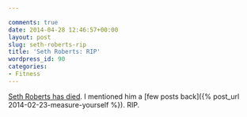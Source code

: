 ```yaml
---

comments: true
date: 2014-04-28 12:46:57+00:00
layout: post
slug: seth-roberts-rip
title: 'Seth Roberts: RIP'
wordpress_id: 90
categories:
- Fitness
---
```


[Seth Roberts has died](http://blog.sethroberts.net/2014/04/27/seth/). I mentioned him a [few posts back]({% post_url 2014-02-23-measure-yourself %}). RIP.
